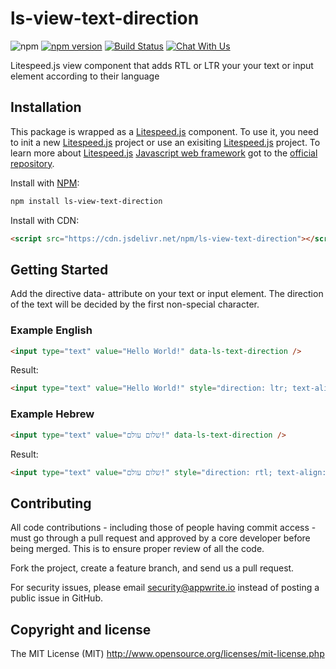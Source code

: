 # ls-view-text-direction

![npm](https://img.shields.io/npm/dt/litespeed.js.svg)
[![npm version](https://badge.fury.io/js/ls-view-text-direction.svg)](https://badge.fury.io/js/ls-view-text-direction)
[![Build Status](https://travis-ci.org/litespeed-js/ls-view-text-direction.svg?branch=master)](https://travis-ci.org/litespeed-js/ls-view-text-direction)
[![Chat With Us](https://img.shields.io/gitter/room/litespeed-js/community.svg)](https://gitter.im/litespeed-js/community?utm_source=share-link&utm_medium=link&utm_campaign=share-link)

Litespeed.js view component that adds RTL or LTR your your text or input element according to their language

## Installation

This package is wrapped as a [Litespeed.js](https://github.com/litespeed-js/litespeed.js) component. To use it, you need to init a new [Litespeed.js](https://github.com/litespeed-js/litespeed.js) project or use an exisiting [Litespeed.js](https://github.com/litespeed-js/litespeed.js) project. To learn more about [Litespeed.js](https://github.com/litespeed-js/litespeed.js) [Javascript web framework](https://github.com/litespeed-js/litespeed.js) got to the [official repository](https://github.com/litespeed-js/litespeed.js).

Install with [NPM](https://www.npmjs.com/):

```bash
npm install ls-view-text-direction
```

Install with CDN:
```html
<script src="https://cdn.jsdelivr.net/npm/ls-view-text-direction"></script>
```

## Getting Started

Add the directive data- attribute on your text or input element. The direction of the text will be decided by the first non-special character.

### Example English

```html
<input type="text" value="Hello World!" data-ls-text-direction />
```

Result:
```html
<input type="text" value="Hello World!" style="direction: ltr; text-align: left;">
```

### Example Hebrew
```html
<input type="text" value="שלום עולם!" data-ls-text-direction />
```

Result:
```html
<input type="text" value="שלום עולם!" style="direction: rtl; text-align: right;">
```

## Contributing

All code contributions - including those of people having commit access - must go through a pull request and approved by a core developer before being merged. This is to ensure proper review of all the code.

Fork the project, create a feature branch, and send us a pull request.

For security issues, please email security@appwrite.io instead of posting a public issue in GitHub.

## Copyright and license

The MIT License (MIT) http://www.opensource.org/licenses/mit-license.php
